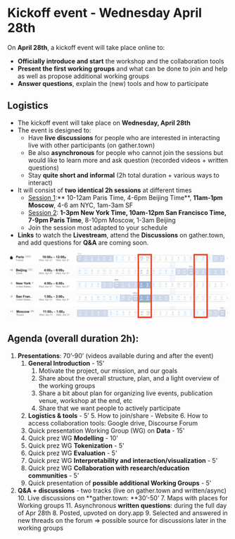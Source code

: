 # Kickoff event - Wednesday April 28th 

On **April 28th**, a kickoff event will take place online to:

*   **Officially introduce and start** the workshop and the collaboration tools
*   **Present the first working groups** and what can be done to join and help as well as  propose additional working groups
*   **Answer questions**, explain the (new) tools and how to participate

## Logistics

*   The kickoff event will take place on **Wednesday, April 28th**
*   The event is designed to:
    *   Have **live discussions** for people who are interested in interacting live with other participants (on gather.town)
    *   Be also **asynchronous** for people who cannot join the sessions but would like to learn more and ask question (recorded videos + written questions)
    *   Stay **quite short and informal** (2h total duration + various ways to interact)
*   It will consist of **two identical 2h sessions** at different times
    *   <span style="text-decoration:underline;">Session 1</span>:** 10-12am Paris Time, 4-6pm Beijing Time**, **11am-1pm Moscow**, 4-6 am NYC, 1am-3am SF
    *   <span style="text-decoration:underline;">Session 2</span>: **1-3pm New York Time, 10am-12pm San Francisco Time, 7-9pm Paris Time**, 8-10pm Moscow, 1-3am Beijing
    *   Join the session most adapted to your schedule
*   **Links** to watch the **Livestream**, attend the **Discussions** on gather.town,   and add questions for **Q&A** are coming soon.


![schedule](uploads/images/schedule.png "schedule")


## Agenda (overall duration 2h):


1. **Presentations**: 70’-90’ (videos available during and after the event)
    1. **General Introduction** - 15’
        1. Motivate the project, our mission, and our goals 
        2. Share about the overall structure, plan, and a light overview of the working groups
        3. Share a bit about plan for organizing live events, publication venue, workshop at the end, etc
        4. Share that we want people to actively participate
    2. **Logistics & tools** - 5’
        5. How to join/share - Website
        6. How to access collaboration tools: Google drive, Discourse Forum
    3. Quick presentation Working Group (WG) on **Data** - 15'
    4. Quick prez WG **Modelling** - 10'
    5. Quick prez WG **Tokenization** - 5'
    6. Quick prez WG **Evaluation** - 5'
    7. Quick prez WG **Interpretability and interaction/visualization** - 5'
    8. Quick prez WG **Collaboration with research/education communities** - 5'
    9. Quick presentation of **possible additional Working Groups** - 5'
2. **Q&A + discussions** - two tracks (live on gather.town and written/async)
    10.  Live discussions on **gather.town: **30’-50’
        7. Maps with places for Working groups
    11. Asynchronous **written questions**: during the full day of Apr 28th
        8. Posted, upvoted on dory.app
        9. Selected and answered in new threads on the forum => possible source for discussions later in the working groups
